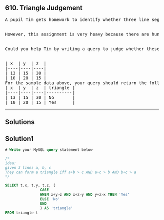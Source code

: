## 610. Triangle Judgement
<pre>
A pupil Tim gets homework to identify whether three line segments could possibly form a triangle.
 

However, this assignment is very heavy because there are hundreds of records to calculate.
 

Could you help Tim by writing a query to judge whether these three sides can form a triangle, assuming table triangle holds the length of the three sides x, y and z.
 

| x  | y  | z  |
|----|----|----|
| 13 | 15 | 30 |
| 10 | 20 | 15 |
For the sample data above, your query should return the follow result:
| x  | y  | z  | triangle |
|----|----|----|----------|
| 13 | 15 | 30 | No       |
| 10 | 20 | 15 | Yes      |
</pre>

--------------------------------------------------------

## Solutions

## Solution1
```sql
# Write your MySQL query statement below

/*
idea:
given 3 lines a, b, c
They can form a triangle iff a+b > c AND a+c > b AND b+c > a
*/

SELECT t.x, t.y, t.z, (
                CASE 
                WHEN x+y>z AND x+z>y AND y+z>x THEN 'Yes'
                ELSE 'No'
                END
                ) AS 'triangle'
FROM triangle t

```
